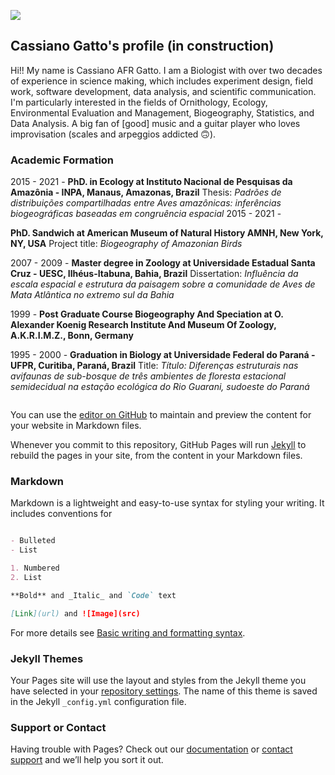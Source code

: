 <!--- theme: midnight_theme
title: Cassiano Gatto's homepage
description: Bookmark this to keep an eye on my project updates!
--->

<a href="https://lh3.googleusercontent.com/BnwMVrwEs2QavQr4xP2o-RqU1V7JnFRFM6GLrl29QNZA2b42NQBRGYCGBfLqVMlVfWDgLFyXmKzSYSSmmXfiCAHqx_J31NWA7Jl3k6NQYUTIjdMi8zwJ1SeKABr4TiQTQsdmKZzb6-s=w2400?source=screenshot.guru"> <img src="https://lh3.googleusercontent.com/BnwMVrwEs2QavQr4xP2o-RqU1V7JnFRFM6GLrl29QNZA2b42NQBRGYCGBfLqVMlVfWDgLFyXmKzSYSSmmXfiCAHqx_J31NWA7Jl3k6NQYUTIjdMi8zwJ1SeKABr4TiQTQsdmKZzb6-s=w600-h315-p-k" /> </a>


## Cassiano Gatto's profile (in construction)

Hi!! My name is Cassiano AFR Gatto. I am a Biologist with over two decades of experience in science making, which includes experiment design, field work, software development, data analysis, and scientific communication. I'm particularly interested in the fields of Ornithology, Ecology, Environmental Evaluation and Management, Biogeography, Statistics, and Data Analysis. A big fan of [good] music and a guitar player who loves improvisation (scales and arpeggios addicted 🙃).

### Academic Formation
2015 - 2021 - 
**PhD. in Ecology at Instituto Nacional de Pesquisas da Amazônia - INPA, Manaus, Amazonas, Brazil**
Thesis: _Padrões de distribuições compartilhadas entre Aves amazônicas: inferências biogeográficas baseadas em congruência espacial_
2015 - 2021 - 

**PhD. Sandwich at American Museum of Natural History  AMNH, New York, NY, USA**
Project title: _Biogeography of Amazonian Birds_

2007 - 2009 - 
**Master degree in Zoology at Universidade Estadual Santa Cruz - UESC, Ilhéus-Itabuna, Bahia, Brazil**
Dissertation: _Influência da escala espacial e estrutura da paisagem sobre a comunidade de Aves de Mata Atlântica no extremo sul da Bahia_

1999 - 
**Post Graduate Course Biogeography And Speciation at O. Alexander Koenig Research Institute And Museum Of Zoology, A.K.R.I.M.Z., Bonn, Germany**



1995 - 2000 - 
**Graduation in Biology at Universidade Federal do Paraná - UFPR, Curitiba, Paraná, Brazil**
Title: _Título: Diferenças estruturais nas avifaunas de sub-bosque de três ambientes de floresta
estacional semidecidual na estação ecológica do Rio Guarani, sudoeste do Paraná_








```markdown

```








You can use the [editor on GitHub](https://github.com/cassianogatto/cassianogatto.github.io/edit/main/README.md) to maintain and preview the content for your website in Markdown files.

Whenever you commit to this repository, GitHub Pages will run [Jekyll](https://jekyllrb.com/) to rebuild the pages in your site, from the content in your Markdown files.

### Markdown

Markdown is a lightweight and easy-to-use syntax for styling your writing. It includes conventions for

```markdown

- Bulleted
- List

1. Numbered
2. List

**Bold** and _Italic_ and `Code` text

[Link](url) and ![Image](src)
```

For more details see [Basic writing and formatting syntax](https://docs.github.com/en/github/writing-on-github/getting-started-with-writing-and-formatting-on-github/basic-writing-and-formatting-syntax).

### Jekyll Themes

Your Pages site will use the layout and styles from the Jekyll theme you have selected in your [repository settings](https://github.com/cassianogatto/cassianogatto.github.io/settings/pages). The name of this theme is saved in the Jekyll `_config.yml` configuration file.

### Support or Contact

Having trouble with Pages? Check out our [documentation](https://docs.github.com/categories/github-pages-basics/) or [contact support](https://support.github.com/contact) and we’ll help you sort it out.
